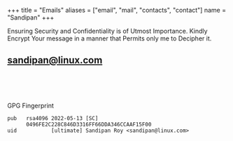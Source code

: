 +++
title = "Emails"
aliases = ["email", "mail", "contacts", "contact"]
  name = "Sandipan"
+++

Ensuring Security and Confidentiality is of Utmost Importance. Kindly Encrypt Your message in a manner that Permits only me to Decipher it.



## sandipan@linux.com


</br> </br></br>


GPG Fingerprint

```
pub   rsa4096 2022-05-13 [SC]
      0496FE2C228C846D3316FF66DDA346CCAAF15F00
uid           [ultimate] Sandipan Roy <sandipan@linux.com>

```
